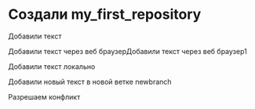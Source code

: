﻿# Создали my_first_repository

Добавили текст

Добавили текст через веб браузерДобавили текст через веб браузер1

Добавили текст локально

Добавили новый текст в новой ветке newbranch

Разрешаем конфликт
